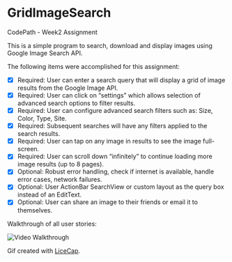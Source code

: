 # GridImageSearch
CodePath - Week2 Assignment

This is a simple program to search, download and display images using Google Image Search API.

The following items were accomplished for this assignment:
 * [x] Required: User can enter a search query that will display a grid of image results from the Google Image API.
 * [X] Required: User can click on “settings” which allows selection of advanced search options to filter results.
 * [X] Required: User can configure advanced search filters such as: Size, Color, Type, Site.
 * [X] Required: Subsequent searches will have any filters applied to the search results.
 * [X] Required: User can tap on any image in results to see the image full-screen.
 * [X] Required: User can scroll down “infinitely” to continue loading more image results (up to 8 pages).
 * [x] Optional: Robust error handling, check if internet is available, handle error cases, network failures.
 * [x] Optional: User ActionBar SearchView or custom layout as the query box instead of an EditText.
 * [X] Optional: User can share an image to their friends or email it to themselves.
 
 Walkthrough of all user stories:

 ![Video Walkthrough](GridImageSearch.gif)
 
 Gif created with [LiceCap](http://www.cockos.com/licecap/). 

